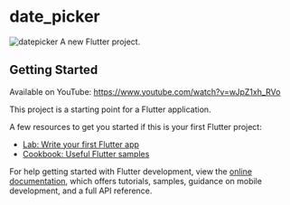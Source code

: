 # date_picker

![datepicker](https://user-images.githubusercontent.com/22651410/226136750-c87eab2f-72e1-4231-a46c-1ab16afbefd8.png)
A new Flutter project.

## Getting Started

Available on YouTube: https://www.youtube.com/watch?v=wJpZ1xh_RVo

This project is a starting point for a Flutter application.

A few resources to get you started if this is your first Flutter project:

- [Lab: Write your first Flutter app](https://docs.flutter.dev/get-started/codelab)
- [Cookbook: Useful Flutter samples](https://docs.flutter.dev/cookbook)

For help getting started with Flutter development, view the
[online documentation](https://docs.flutter.dev/), which offers tutorials,
samples, guidance on mobile development, and a full API reference.
